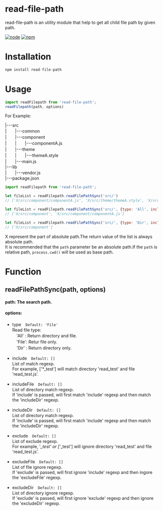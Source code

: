 # read-file-path
read-file-path is an utility module that help to get all child file path by given path. 

[![node](https://img.shields.io/badge/node-v9.3.0-blue.svg)](https://nodejs.org/en/)
[![npm](https://img.shields.io/badge/npm-v5.5.1-blue.svg)](https://www.npmjs.com/package/read-file-path)

# Installation
```js
npm install read-file-path
```

# Usage

```js
import readFilepath from 'read-file-path';
readFilepath(path, options)
```
For Example:  

|---src  
|　　|---common  
|　　|---component  
|　　|　　|---componentA.js  
|　　|---theme  
|　　|　　|---themeA.style  
|　　|---main.js  
|---lib  
|　　|---vendor.js  
|---package.json  
  
```js
import readFilepath from 'read-file-path';

let fileList = readFilepath.readFilePathSync('src/')
// ['X/src/component/componentA.js', 'X/src/theme/themeA.style', 'X/src/main.js'] 

let fileList = readFilepath.readFilePathSync('src/', {type: 'All', include: ['component*']})
// ['X/src/component', 'X/src/component/componentA.js'] 

let fileList = readFilepath.readFilePathSync('src/', {type: 'Dir', include: ['component*']})
// ['X/src/component'] 
```
X represent the part of absolute path.The return value of the list is always absolute path.  
It is recommended that the `path` parameter be an absolute path.If the `path` is relative path, `process.cwd()` will be used as base path.

# Function
## readFilePathSync(path, options)
#### path: The search path.  
#### options: 
* type　`Default: 'File'`  
Read file type:  
　'All' : Return directory and file.  
　'File': Retur file only.  
　'Dir' : Return directory only.
 
* include　`Default: []`  
List of match regexp.  
For example, ['\*_test'] will match directory 'read_test' and file 'read_test.js'.
* includeFile　`Default: []`  
List of directory match regexp.  
If 'include' is passed, will first match 'include' regexp and then match the 'includeDir' regexp.
* includeDir　`Default: []`  
List of directory match regexp.  
If 'include' is passed, will first match 'include' regexp and then match the 'includeDir' regexp.
* exclude　`Default: []`  
List of exclude regexp.  
For example, '*_test' or ['*_test'] will ignore directory 'read_test' and file 'read_test.js'.
* excludeFile　`Default: []`  
List of file ignore regexp.  
If 'exclude' is passed, will first ignore 'include' regexp and then ingore the 'excludeFile' regexp.
* excludeDir　`Default: []`  
List of directory ignore regexp.  
If 'exclude' is passed, will first ignore 'exclude' regexp and then ignore the 'excludeDir' regexp.
